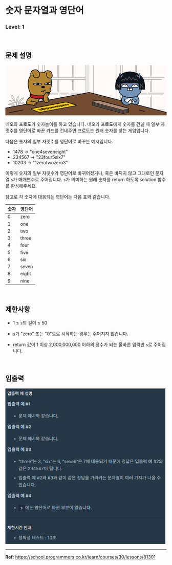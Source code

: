 # 숫자 문자열과 영단어

### Level: 1

<br>

## 문제 설명

<img src="./exam_1.png" alt="exam_1">

네오와 프로도가 숫자놀이를 하고 있습니다. 네오가 프로도에게 숫자를 건넬 때 일부 자릿수를 영단어로 바꾼 카드를 건네주면 프로도는 원래 숫자를 찾는 게임입니다.

다음은 숫자의 일부 자릿수를 영단어로 바꾸는 예시입니다.

- 1478 → "one4seveneight"
- 234567 → "23four5six7"
- 10203 → "1zerotwozero3"

이렇게 숫자의 일부 자릿수가 영단어로 바뀌어졌거나, 혹은 바뀌지 않고 그대로인 문자열 `s`가 매개변수로 주어집니다. `s`가 의미하는 원래 숫자를 return 하도록 solution 함수를 완성해주세요.

참고로 각 숫자에 대응되는 영단어는 다음 표와 같습니다.

| 숫자 | 영단어 |
| ---- | ----- |
| 0    | zero  |
| 1    | one   |
| 2    | two   |
| 3    | three |
| 4    | four  |
| 5    | five  |
| 6    | six   |
| 7    | seven |
| 8    | eight |
| 9    | nine  |

<br>

## 제한사항

- 1 ≤ `s`의 길이 ≤ 50

- `s`가 "zero" 또는 "0"으로 시작하는 경우는 주어지지 않습니다.

- return 값이 1 이상 2,000,000,000 이하의 정수가 되는 올바른 입력만 `s`로 주어집니다.

<br>

## 입출력

<img src="./exam_2.png" style="width: 500px" alt="exam_2">

---
**Ref**: https://school.programmers.co.kr/learn/courses/30/lessons/81301